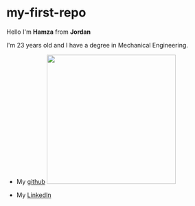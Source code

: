 # my-first-repo
Hello I'm **Hamza**  from __Jordan__

I'm 23 years old and I have a degree in Mechanical Engineering.

+ My [github](https://github.com/Dawahreh) <img src="https://user-images.githubusercontent.com/114602707/220992397-3cf9ea91-3479-49b9-be9e-27b07ea1c4fd.png" width="300" height="300">
 


+ My [LinkedIn](https://www.linkedin.com/in/hamzeh-dawahreh-6822781b8/) 
